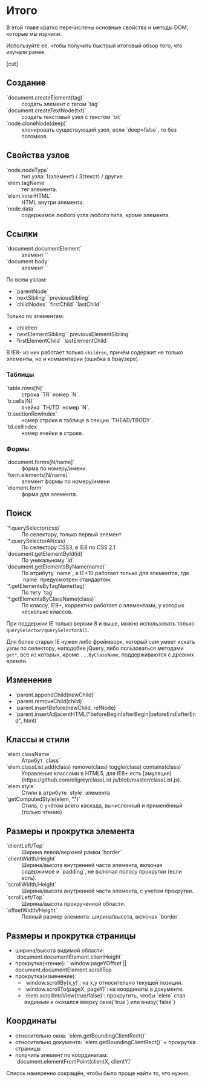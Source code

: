 # Итого

В этой главе кратко перечислены основные свойства и методы DOM, которые мы изучили.

Используйте её, чтобы получить быстрый итоговый обзор того, что изучали ранее.

[cut]

## Создание

<dl>
<dt>`document.createElement(tag)`</dt><dd>создать элемент с тегом `tag`</dd>
<dt>`document.createTextNode(txt)`</dt><dd>создать текстовый узел с текстом `txt`</dd>
<dt>`node.cloneNode(deep)`</dt><dd>клонировать существующий узел, если `deep=false`, то без потомков.</dd>
</dl>

## Свойства узлов

<dl>
<dt>`node.nodeType`</dt><dd>тип узла: 1(элемент) / 3(текст) / другие.</dd>
<dt>`elem.tagName`</dt><dd>тег элемента.</dd>
<dt>`elem.innerHTML`</dt><dd>HTML внутри элемента.</dd>
<dt>`node.data`</dt><dd>содержимое любого узла любого типа, кроме элемента.</dd>
</dl>

## Ссылки

<dl>
<dt>`document.documentElement`</dt>
<dd>элемент `<HTML>`</dd>
<dt>`document.body`</dt>
<dd>элемент `<BODY>`</dd>
</dl>

По всем узлам:
<ul>
<li>`parentNode`</li>
<li>`nextSibling` `previousSibling`</li>
<li>`childNodes` `firstChild` `lastChild`</li>
</ul>

Только по элементам:

<ul>
<li>`children`</li>
<li>`nextElementSibling` `previousElementSibling`</li>
<li>`firstElementChild` `lastElementChild`</li>
</ul>

В IE8- из них работает только `children`, причём содержит не только элементы, но и комментарии (ошибка в браузере).

### Таблицы

<dl>
<dt>`table.rows[N]`</dt>
<dd>строка `TR` номер `N`.</dd>
<dt>`tr.cells[N]`</dt>
<dd>ячейка `TH/TD` номер `N`.</dd>
<dt>`tr.sectionRowIndex`</dt>
<dd>номер строки в таблице в секции `THEAD/TBODY`.<dd>
<dt>`td.cellIndex`</dt>
<dd>номер ячейки в строке.</dd>
</dl>

### Формы

<dl>
<dt>`document.forms[N/name]`</dt>
<dd>форма по номеру/имени.</dd>
<dt>`form.elements[N/name]`</dt>
<dd>элемент формы по номеру/имени</dd>
<dt>`element.form`</dt>
<dd>форма для элемента.</dd>
</dl>

## Поиск


<dl>
<dt>`*.querySelector(css)`</dt>
<dd>По селектору, только первый элемент</dd>
<dt>`*.querySelectorAll(css)`</dt>
<dd>По селектору CSS3, в IE8 по CSS 2.1</dd>
<dt>`document.getElementById(id)`</dt>
<dd>По уникальному `id`</dd>
<dt>`document.getElementsByName(name)`</dt>
<dd>По атрибуту `name`,  в IE<10 работает только для элементов, где `name` предусмотрен стандартом.</dd>
<dt>`*.getElementsByTagName(tag)`</dt>
<dd>По тегу `tag`</dd>
<dt>`*.getElementsByClassName(class)`</dt>
<dd>По классу, IE9+, корректно работает с элементами, у которых несколько классов.</dd>
</dl>

При поддержки IE только версии 8 и выше, можно использовать только `querySelector/querySelectorAll`. 

Для более старых IE нужен либо фреймворк, который сам умеет искать узлы по селектору, наподобие jQuery, либо пользоваться методами `get*`, все из которых, кроме `...ByClassName`, поддерживаются с древних времён.

## Изменение

<ul>
<li>`parent.appendChild(newChild)`</li>
<li>`parent.removeChild(child)`</li>
<li>`parent.insertBefore(newChild, refNode)`</li>
<li>`parent.insertAdjacentHTML("beforeBegin|afterBegin|beforeEnd|afterEnd", html)`</li>
</ul>

## Классы и стили

<dl>
<dt>`elem.className`</dt>
<dd>Атрибут `class`</dt>
<dt>`elem.classList.add(class) remove(class) toggle(class) contains(class)`</dt>
<dd>Управление классами в HTML5, для IE8+ есть [эмуляция](https://github.com/eligrey/classList.js/blob/master/classList.js).</dd>
<dt>`elem.style`</dt>
<dd>Стили в атрибуте `style` элемента</dd>
<dt>`getComputedStyle(elem, "")`</dd>
<dd>Стиль, с учётом всего каскада, вычисленный и применённый (только чтение)</dd>
</dl>

## Размеры и прокрутка элемента

<dl>
<dt>`clientLeft/Top`</dt>
<dd>Ширина левой/верхней рамки `border`</dd>
<dt>`clientWidth/Height`</dt>
<dd>Ширина/высота внутренней части элемента, включая содержимое и `padding`, не включая полосу прокрутки (если есть).</dd>
<dt>`scrollWidth/Height`</dt>
<dd>Ширина/высота внутренней части элемента, с учетом прокрутки.</dd>
<dt>`scrollLeft/Top`</dt>
<dd>Ширина/высота прокрученной области.</dd>
<dt>`offsetWidth/Height`</dt>
<dd>Полный размер элемента: ширина/высота, включая `border`.</dd>
</dl>

## Размеры и прокрутка страницы

<ul>
<li>ширина/высота видимой области: `document.documentElement.clientHeight`</li>
<li>прокрутка(чтение):  ` window.pageYOffset || document.documentElement.scrollTop`</li>
<li>прокрутка(изменение):
<ul>
<li>`window.scrollBy(x,y)`: на x,y относительно текущей позиции.</li>
<li>`window.scrollTo(pageX, pageY)`: на координаты в документе.</li>
<li>`elem.scrollIntoView(true/false)`: прокрутить, чтобы `elem` стал видимым и оказался вверху окна(`true`) или внизу(`false`)</li>
</ul>
</li>
</ul>

## Координаты

<ul>
<li>относительно окна: `elem.getBoundingClientRect()`</li>
<li>относительно документа: `elem.getBoundingClientRect()` + прокрутка страницы</li>
<li>получить элемент по координатам: `document.elementFromPoint(clientX, clientY)`</li>
</ul>

Список намеренно сокращён, чтобы было проще найти то, что нужно.
